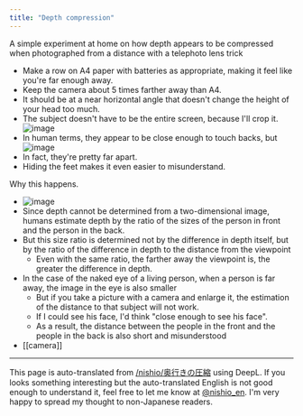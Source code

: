 ```yaml
---
title: "Depth compression"
---
```


A simple experiment at home on how depth appears to be compressed when photographed from a distance with a telephoto lens
trick
- Make a row on A4 paper with batteries as appropriate, making it feel like you're far enough away.
- Keep the camera about 5 times farther away than A4.
- It should be at a near horizontal angle that doesn't change the height of your head too much.
- The subject doesn't have to be the entire screen, because I'll crop it.
![image](https://gyazo.com/a08f27b9bd6749d40a9623e3ddb60564/thumb/1000)
- In human terms, they appear to be close enough to touch backs, but
![image](https://gyazo.com/802a934f2fac49b9216f48942df953f6/thumb/1000)
- In fact, they're pretty far apart.
- Hiding the feet makes it even easier to misunderstand.

Why this happens.
- ![image](https://gyazo.com/fe06740077404e14a599fcf08167bd36/thumb/1000)
- Since depth cannot be determined from a two-dimensional image, humans estimate depth by the ratio of the sizes of the person in front and the person in the back.
- But this size ratio is determined not by the difference in depth itself, but by the ratio of the difference in depth to the distance from the viewpoint
    - Even with the same ratio, the farther away the viewpoint is, the greater the difference in depth.
- In the case of the naked eye of a living person, when a person is far away, the image in the eye is also smaller
    - But if you take a picture with a camera and enlarge it, the estimation of the distance to that subject will not work.
    - If I could see his face, I'd think "close enough to see his face".
    - As a result, the distance between the people in the front and the people in the back is also short and misunderstood
- [[camera]]
---
This page is auto-translated from [/nishio/奥行きの圧縮](https://scrapbox.io/nishio/奥行きの圧縮) using DeepL. If you looks something interesting but the auto-translated English is not good enough to understand it, feel free to let me know at [@nishio_en](https://twitter.com/nishio_en). I'm very happy to spread my thought to non-Japanese readers.
